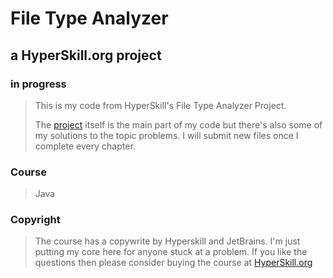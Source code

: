 
# File Type Analyzer #

## a HyperSkill.org project ##
### **in progress** ###

>This is my code from HyperSkill's File Type Analyzer Project.
>
>The [project](https://github.com/shadow006tr/File-Type-Analyzer---My-Solutions---HyperSkill.org/tree/master/Project/src/analyzer) itself is the main part of my code but there's also some of my solutions to the topic problems.
>I will submit new files once I complete every chapter.



### **Course** ###

>Java

### **Copyright** ###

>The course has a copywrite by Hyperskill and JetBrains. I'm just putting my core here for anyone stuck at a problem.
>If you like the questions then please consider buying the course at [HyperSkill.org](https://hyperskill.org/)
